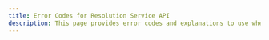 ```yaml
---
title: Error Codes for Resolution Service API
description: This page provides error codes and explanations to use when troubleshooting the Resolution Service API.
---
```

